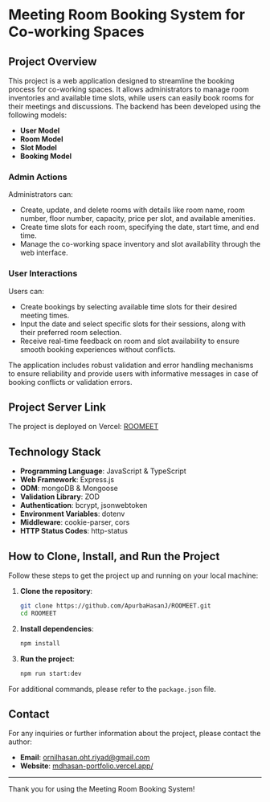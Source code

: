 # Meeting Room Booking System for Co-working Spaces

## Project Overview

This project is a web application designed to streamline the booking process for co-working spaces. It allows administrators to manage room inventories and available time slots, while users can easily book rooms for their meetings and discussions. The backend has been developed using the following models:

- **User Model**
- **Room Model**
- **Slot Model**
- **Booking Model**

### Admin Actions

Administrators can:

- Create, update, and delete rooms with details like room name, room number, floor number, capacity, price per slot, and available amenities.
- Create time slots for each room, specifying the date, start time, and end time.
- Manage the co-working space inventory and slot availability through the web interface.

### User Interactions

Users can:

- Create bookings by selecting available time slots for their desired meeting times.
- Input the date and select specific slots for their sessions, along with their preferred room selection.
- Receive real-time feedback on room and slot availability to ensure smooth booking experiences without conflicts.

The application includes robust validation and error handling mechanisms to ensure reliability and provide users with informative messages in case of booking conflicts or validation errors.

## Project Server Link

The project is deployed on Vercel: [ROOMEET](https://roomeet.vercel.app)

## Technology Stack

- **Programming Language**: JavaScript & TypeScript
- **Web Framework**: Express.js
- **ODM**: mongoDB & Mongoose
- **Validation Library**: ZOD
- **Authentication**: bcrypt, jsonwebtoken
- **Environment Variables**: dotenv
- **Middleware**: cookie-parser, cors
- **HTTP Status Codes**: http-status

## How to Clone, Install, and Run the Project

Follow these steps to get the project up and running on your local machine:

1. **Clone the repository**:

   ```bash
   git clone https://github.com/ApurbaHasanJ/ROOMEET.git
   cd ROOMEET
   ```

2. **Install dependencies**:

   ```bash
   npm install
   ```

3. **Run the project**:
   ```bash
   npm run start:dev
   ```

For additional commands, please refer to the `package.json` file.

## Contact

For any inquiries or further information about the project, please contact the author:

- **Email**: [ornilhasan.oht.riyad@gmail.com](mailto:ornilhasan.oht.riyad@gmail.com)
- **Website**: [mdhasan-portfolio.vercel.app/](https://mdhasan-portfolio.vercel.app/)

---

Thank you for using the Meeting Room Booking System!